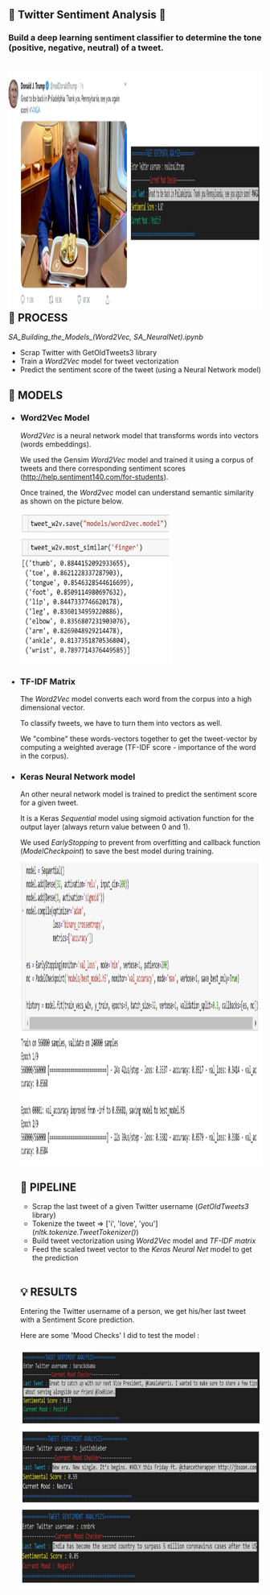 ## :iphone:  Twitter Sentiment Analysis  :iphone:

### Build a deep learning sentiment classifier to determine the tone (positive, negative, neutral) of a tweet.

<br/>
<img src="./images/trump_tweet_SA.jpg" width="1000" height="480" align ="left"> 
<br/><br/><br/><br/>

<br/><br/><br/><br/><br/><br/><br/><br/><br/><br/><br/>

## :memo: PROCESS
*SA_Building_the_Models_(Word2Vec, SA_NeuralNet).ipynb*
- Scrap Twitter with GetOldTweets3 library
- Train a *Word2Vec* model for tweet vectorization
- Predict the sentiment score of the tweet (using a Neural Network model) 

## :mag_right: MODELS

<ul>
  
### <li> Word2Vec Model
*Word2Vec* is a neural network model that transforms words into vectors (words embeddings). 

We used the Gensim *Word2Vec* model and trained it using a corpus of tweets and there corresponding sentiment scores (http://help.sentiment140.com/for-students). 

Once trained, the *Word2vec* model can understand semantic similarity as shown on the picture below.

<img src="./images/word2vec.jpg" alt="alt text" width="300" height="300" />

### <li> TF-IDF Matrix
The *Word2Vec* model converts each word from the corpus into a high dimensional vector.

To classify tweets, we have to turn them into vectors as well.

We "combine" these words-vectors together to get the tweet-vector by computing a weighted average (TF-IDF score - importance of the word in the corpus).

### <li> Keras Neural Network model
An other neural network model is trained to predict the sentiment score for a given tweet.

It is a Keras *Sequential* model using sigmoid activation function for the output layer (always return value between 0 and 1).

We used *EarlyStopping* to prevent from overfitting and callback function (*ModelCheckpoint*) to save the best model during training.

<img src="./images/Keras_model.jpg" alt="alt text" width="1000" height="600" />

<br/>

## :monorail: PIPELINE

- Scrap the last tweet of a given Twitter username (*GetOldTweets3* library)
- Tokenize the tweet => ['i', 'love', 'you'] (*nltk.tokenize.TweetTokenizer()*)
- Build tweet vectorization using *Word2Vec* model and *TF-IDF matrix*
- Feed the scaled tweet vector to the *Keras Neural Net* model to get the prediction

<br/>

## :bulb: RESULTS

Entering the Twitter username of a person, we get his/her last tweet with a Sentiment Score prediction.

Here are some 'Mood Checks' I did to test the model :

<img src="./images/tweets_SA.jpg" width="850" height="480" align ="center">
